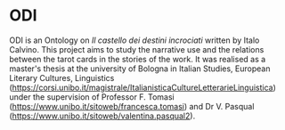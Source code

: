 # ODI
ODI is an Ontology on _Il castello dei destini incrociati_ written by Italo Calvino. This project aims to study the narrative use and the relations between the tarot cards in the stories of the work. It was realised as a master's thesis at the university of Bologna in Italian Studies, European Literary Cultures, Linguistics (https://corsi.unibo.it/magistrale/ItalianisticaCultureLetterarieLinguistica) under the supervision of Professor F. Tomasi (https://www.unibo.it/sitoweb/francesca.tomasi) and Dr V. Pasqual (https://www.unibo.it/sitoweb/valentina.pasqual2).
